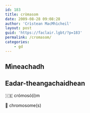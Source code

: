 ```yaml
---
id: 183
title: cròmasom
date: 2009-08-28 09:08:28
author: 'Crìstean MacMhìcheil'
layout: post
guid: 'https://faclair.lgbt/?p=183'
permalink: /cromasom/
categories:
    - gd
---
```


## Mìneachadh

## Eadar-theangachaidhean

&#x1f1ee;&#x1f1ea; crómosó(i)m

&#x1f3f4;&#xe0067;&#xe0062;&#xe0065;&#xe006e;&#xe0067;&#xe007f; chromosome(s)
